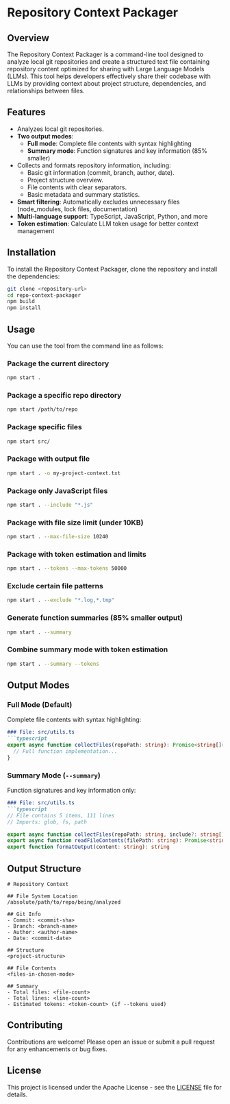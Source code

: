 # Repository Context Packager

## Overview
The Repository Context Packager is a command-line tool designed to analyze local git repositories and create a structured text file containing repository content optimized for sharing with Large Language Models (LLMs). This tool helps developers effectively share their codebase with LLMs by providing context about project structure, dependencies, and relationships between files.

## Features
- Analyzes local git repositories.
- **Two output modes**:
  - **Full mode**: Complete file contents with syntax highlighting
  - **Summary mode**: Function signatures and key information (85% smaller)
- Collects and formats repository information, including:
  - Basic git information (commit, branch, author, date).
  - Project structure overview.
  - File contents with clear separators.
  - Basic metadata and summary statistics.
- **Smart filtering**: Automatically excludes unnecessary files (node_modules, lock files, documentation)
- **Multi-language support**: TypeScript, JavaScript, Python, and more
- **Token estimation**: Calculate LLM token usage for better context management

## Installation
To install the Repository Context Packager, clone the repository and install the dependencies:

```bash
git clone <repository-url>
cd repo-context-packager
npm build
npm install
```

## Usage
You can use the tool from the command line as follows:

### Package the current directory
```bash
npm start .
```

### Package a specific repo directory
```bash
npm start /path/to/repo
```

### Package specific files
```bash
npm start src/
```

### Package with output file
```bash
npm start . -o my-project-context.txt
```

### Package only JavaScript files
```bash
npm start . --include "*.js"
```

### Package with file size limit (under 10KB)
```bash
npm start . --max-file-size 10240
```

### Package with token estimation and limits
```bash
npm start . --tokens --max-tokens 50000
```

### Exclude certain file patterns
```bash
npm start . --exclude "*.log,*.tmp"
```

### Generate function summaries (85% smaller output)
```bash
npm start . --summary
```

### Combine summary mode with token estimation
```bash
npm start . --summary --tokens
```

## Output Modes

### Full Mode (Default)
Complete file contents with syntax highlighting:
```markdown
### File: src/utils.ts
```typescript
export async function collectFiles(repoPath: string): Promise<string[]> {
  // Full function implementation...
}
```

### Summary Mode (`--summary`)
Function signatures and key information only:
```markdown
### File: src/utils.ts
```typescript
// File contains 5 items, 111 lines
// Imports: glob, fs, path

export async function collectFiles(repoPath: string, include?: string[], exclude?: string[]): Promise<string[]>
export async function readFileContents(filePath: string): Promise<string>
export function formatOutput(content: string): string
```

## Output Structure
```
# Repository Context

## File System Location
/absolute/path/to/repo/being/analyzed

## Git Info
- Commit: <commit-sha>
- Branch: <branch-name>  
- Author: <author-name>
- Date: <commit-date>

## Structure
<project-structure>

## File Contents
<files-in-chosen-mode>

## Summary
- Total files: <file-count>
- Total lines: <line-count>
- Estimated tokens: <token-count> (if --tokens used)
```

## Contributing
Contributions are welcome! Please open an issue or submit a pull request for any enhancements or bug fixes.

## License
This project is licensed under the Apache License - see the [LICENSE](LICENSE) file for details.
